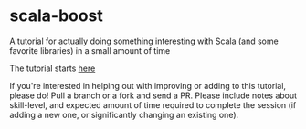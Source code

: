 # scala-boost

A tutorial for actually doing something interesting with Scala (and some favorite libraries) in a small amount of time

The tutorial starts [here](session1.md)

If you're interested in helping out with improving or adding to this tutorial, please do! Pull a branch or a fork and send a PR. Please include notes about skill-level, and expected amount of time required to complete the session (if adding a new one, or significantly changing an existing one).
